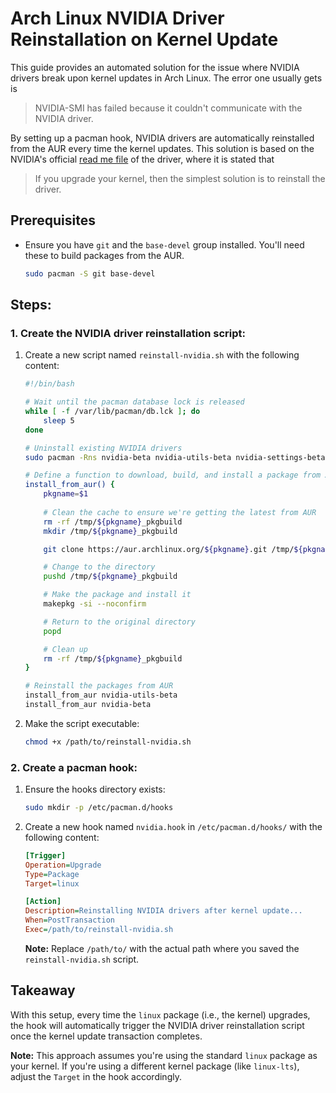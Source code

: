 # Arch Linux NVIDIA Driver Reinstallation on Kernel Update

This guide provides an automated solution for the issue where NVIDIA drivers break upon kernel updates in Arch Linux. The error one usually gets is

> NVIDIA-SMI has failed because it couldn't communicate with the NVIDIA driver.

By setting up a pacman hook, NVIDIA drivers are automatically reinstalled from the AUR every time the kernel updates. This solution is based on the NVIDIA's official [read me file](https://download.nvidia.com/XFree86/Linux-x86_64/510.60.02/README/commonproblems.html) of the driver, where it is stated that

> If you upgrade your kernel, then the simplest solution is to reinstall the driver.

## Prerequisites

- Ensure you have `git` and the `base-devel` group installed. You'll need these to build packages from the AUR.
  
  ```bash
  sudo pacman -S git base-devel
  ```

## Steps:

### 1. Create the NVIDIA driver reinstallation script:

1. Create a new script named `reinstall-nvidia.sh` with the following content:

    ```bash
    #!/bin/bash

    # Wait until the pacman database lock is released
    while [ -f /var/lib/pacman/db.lck ]; do
        sleep 5
    done

    # Uninstall existing NVIDIA drivers
    sudo pacman -Rns nvidia-beta nvidia-utils-beta nvidia-settings-beta

    # Define a function to download, build, and install a package from AUR
    install_from_aur() {
        pkgname=$1
        
        # Clean the cache to ensure we're getting the latest from AUR
        rm -rf /tmp/${pkgname}_pkgbuild
        mkdir /tmp/${pkgname}_pkgbuild

        git clone https://aur.archlinux.org/${pkgname}.git /tmp/${pkgname}_pkgbuild

        # Change to the directory
        pushd /tmp/${pkgname}_pkgbuild

        # Make the package and install it
        makepkg -si --noconfirm

        # Return to the original directory
        popd

        # Clean up
        rm -rf /tmp/${pkgname}_pkgbuild
    }

    # Reinstall the packages from AUR
    install_from_aur nvidia-utils-beta
    install_from_aur nvidia-beta
    ```

2. Make the script executable:

    ```bash
    chmod +x /path/to/reinstall-nvidia.sh
    ```

### 2. Create a pacman hook:

1. Ensure the hooks directory exists:

    ```bash
    sudo mkdir -p /etc/pacman.d/hooks
    ```

2. Create a new hook named `nvidia.hook` in `/etc/pacman.d/hooks/` with the following content:

    ```ini
    [Trigger]
    Operation=Upgrade
    Type=Package
    Target=linux

    [Action]
    Description=Reinstalling NVIDIA drivers after kernel update...
    When=PostTransaction
    Exec=/path/to/reinstall-nvidia.sh
    ```

    **Note:** Replace `/path/to/` with the actual path where you saved the `reinstall-nvidia.sh` script.

## Takeaway 

With this setup, every time the `linux` package (i.e., the kernel) upgrades, the hook will automatically trigger the NVIDIA driver reinstallation script once the kernel update transaction completes.

**Note:** This approach assumes you're using the standard `linux` package as your kernel. If you're using a different kernel package (like `linux-lts`), adjust the `Target` in the hook accordingly.

